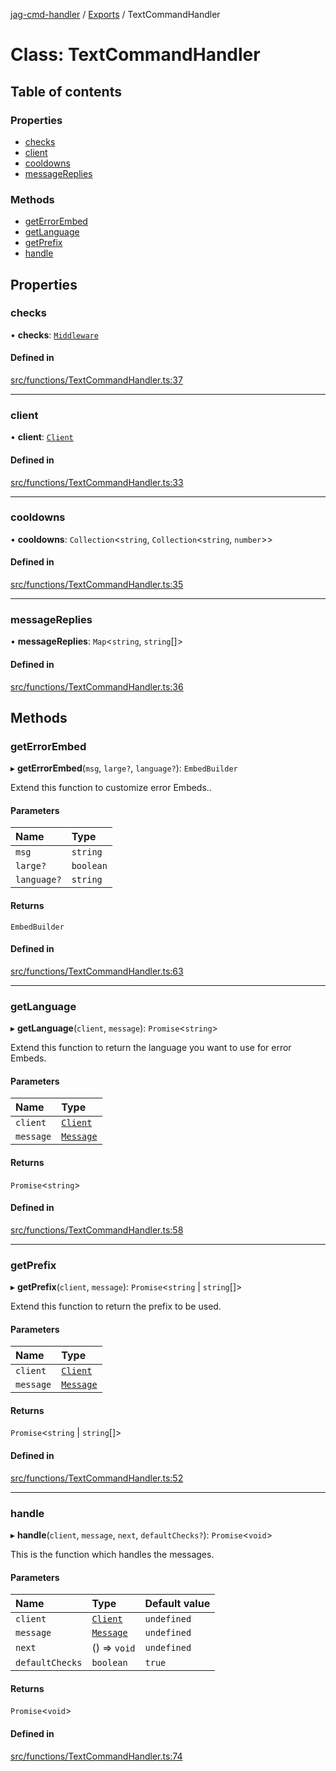 [jag-cmd-handler](../README.md) / [Exports](../modules.md) / TextCommandHandler

# Class: TextCommandHandler

## Table of contents

### Properties

- [checks](TextCommandHandler.md#checks)
- [client](TextCommandHandler.md#client)
- [cooldowns](TextCommandHandler.md#cooldowns)
- [messageReplies](TextCommandHandler.md#messagereplies)

### Methods

- [getErrorEmbed](TextCommandHandler.md#geterrorembed)
- [getLanguage](TextCommandHandler.md#getlanguage)
- [getPrefix](TextCommandHandler.md#getprefix)
- [handle](TextCommandHandler.md#handle)

## Properties

### checks

• **checks**: [`Middleware`](Middleware.md)

#### Defined in

[src/functions/TextCommandHandler.ts:37](https://github.com/JAGUARAVI/JagCmdHandler/blob/bd4ae4b/src/functions/TextCommandHandler.ts#L37)

___

### client

• **client**: [`Client`](Client.md)

#### Defined in

[src/functions/TextCommandHandler.ts:33](https://github.com/JAGUARAVI/JagCmdHandler/blob/bd4ae4b/src/functions/TextCommandHandler.ts#L33)

___

### cooldowns

• **cooldowns**: `Collection`<`string`, `Collection`<`string`, `number`\>\>

#### Defined in

[src/functions/TextCommandHandler.ts:35](https://github.com/JAGUARAVI/JagCmdHandler/blob/bd4ae4b/src/functions/TextCommandHandler.ts#L35)

___

### messageReplies

• **messageReplies**: `Map`<`string`, `string`[]\>

#### Defined in

[src/functions/TextCommandHandler.ts:36](https://github.com/JAGUARAVI/JagCmdHandler/blob/bd4ae4b/src/functions/TextCommandHandler.ts#L36)

## Methods

### getErrorEmbed

▸ **getErrorEmbed**(`msg`, `large?`, `language?`): `EmbedBuilder`

Extend this function to customize error Embeds..

#### Parameters

| Name | Type |
| :------ | :------ |
| `msg` | `string` |
| `large?` | `boolean` |
| `language?` | `string` |

#### Returns

`EmbedBuilder`

#### Defined in

[src/functions/TextCommandHandler.ts:63](https://github.com/JAGUARAVI/JagCmdHandler/blob/bd4ae4b/src/functions/TextCommandHandler.ts#L63)

___

### getLanguage

▸ **getLanguage**(`client`, `message`): `Promise`<`string`\>

Extend this function to return the language you want to use for error Embeds.

#### Parameters

| Name | Type |
| :------ | :------ |
| `client` | [`Client`](Client.md) |
| `message` | [`Message`](../interfaces/Types.Message.md) |

#### Returns

`Promise`<`string`\>

#### Defined in

[src/functions/TextCommandHandler.ts:58](https://github.com/JAGUARAVI/JagCmdHandler/blob/bd4ae4b/src/functions/TextCommandHandler.ts#L58)

___

### getPrefix

▸ **getPrefix**(`client`, `message`): `Promise`<`string` \| `string`[]\>

Extend this function to return the prefix to be used.

#### Parameters

| Name | Type |
| :------ | :------ |
| `client` | [`Client`](Client.md) |
| `message` | [`Message`](../interfaces/Types.Message.md) |

#### Returns

`Promise`<`string` \| `string`[]\>

#### Defined in

[src/functions/TextCommandHandler.ts:52](https://github.com/JAGUARAVI/JagCmdHandler/blob/bd4ae4b/src/functions/TextCommandHandler.ts#L52)

___

### handle

▸ **handle**(`client`, `message`, `next`, `defaultChecks?`): `Promise`<`void`\>

This is the function which handles the messages.

#### Parameters

| Name | Type | Default value |
| :------ | :------ | :------ |
| `client` | [`Client`](Client.md) | `undefined` |
| `message` | [`Message`](../interfaces/Types.Message.md) | `undefined` |
| `next` | () => `void` | `undefined` |
| `defaultChecks` | `boolean` | `true` |

#### Returns

`Promise`<`void`\>

#### Defined in

[src/functions/TextCommandHandler.ts:74](https://github.com/JAGUARAVI/JagCmdHandler/blob/bd4ae4b/src/functions/TextCommandHandler.ts#L74)
